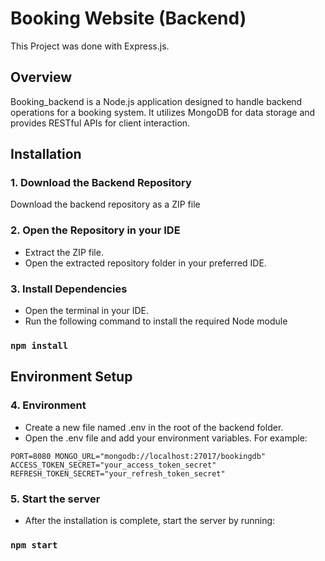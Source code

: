 # Booking Website (Backend)

This Project was done with Express.js.

## Overview
Booking_backend is a Node.js application designed to handle backend operations for a booking system. It utilizes MongoDB for data storage and provides RESTful APIs for client interaction.

## Installation

### 1. Download the Backend Repository
Download the backend repository as a ZIP file

### 2. Open the Repository in your IDE
- Extract the ZIP file.
- Open the extracted repository folder in your preferred IDE.

### 3. Install Dependencies
- Open the terminal in your IDE.
- Run the following command to install the required Node module

### `npm install`

## Environment Setup

### 4. Environment 
- Create a new file named .env in the root of the backend folder.
- Open the .env file and add your environment variables. For example:

`PORT=8080
MONGO_URL="mongodb://localhost:27017/bookingdb"
ACCESS_TOKEN_SECRET="your_access_token_secret"
REFRESH_TOKEN_SECRET="your_refresh_token_secret"`

### 5. Start the server 
- After the installation is complete, start the server by running:

### `npm start`
